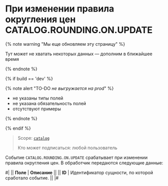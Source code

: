 # При изменении правила округления цен CATALOG.ROUNDING.ON.UPDATE

{% note warning "Мы еще обновляем эту страницу" %}

Тут может не хватать некоторых данных — дополним в ближайшее время

{% endnote %}

{% if build == 'dev' %}

{% note alert "TO-DO _не выгружается на prod_" %}

- не указаны типы полей
- не указана обязательность полей
- отсутствуют примеры

{% endnote %}

{% endif %}

> Scope: [`catalog`](../../scopes/permissions.md)
>
> Кто может подписаться: любой пользователь

Событие `CATALOG.ROUNDING.ON.UPDATE` срабатывает при изменении правила округления цен. В обработчик передаются следующие данные:

#|
|| **Поле** | **Описание** ||
|| **ID** | Идентификатор сущности, по которой сработало событие. ||
|#